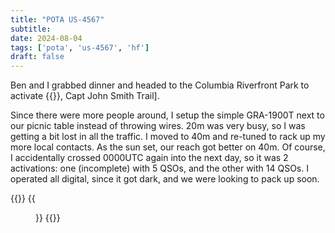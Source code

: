 ```yaml
---
title: "POTA US-4567"
subtitle:
date: 2024-08-04
tags: ['pota', 'us-4567', 'hf']
draft: false
---
```


Ben and I grabbed dinner
and headed to the Columbia Riverfront Park
to activate
{{<pota US-4567>}}, Capt John Smith Trail].

Since there were more people around,
I setup the simple GRA-1900T
next to our picnic table
instead of throwing wires.
20m was very busy,
so I was getting a bit lost
in all the traffic.
I moved to 40m
and re-tuned
to rack up my more local contacts.
As the sun set,
our reach got better on 40m.
Of course,
I accidentally crossed 0000UTC again into the next day,
so it was 2 activations: one (incomplete) with 5 QSOs,
and the other with 14 QSOs.
I operated all digital,
since it got dark,
and we were looking to pack up soon.

{{<gallery>}}
{{<figure link="/img/2024/2024-08-04-us-4567.jpg" caption="Columbia Riverfront Park">}}
{{</gallery>}}

<!--more-->
